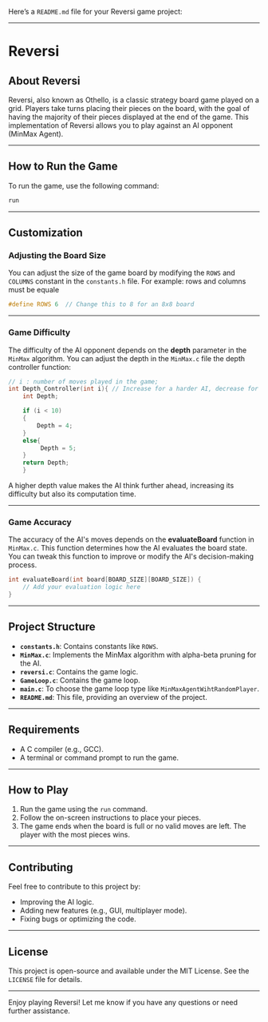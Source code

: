 Here’s a `README.md` file for your Reversi game project:

---

# Reversi

## About Reversi
Reversi, also known as Othello, is a classic strategy board game played on a grid. Players take turns placing their pieces on the board, with the goal of having the majority of their pieces displayed at the end of the game. This implementation of Reversi allows you to play against an AI opponent (MinMax Agent).

---

## How to Run the Game

To run the game, use the following command:

```cmd
run
```

---

## Customization

### Adjusting the Board Size
You can adjust the size of the game board by modifying the `ROWS` and `COLUMNS` constant in the `constants.h` file. For example:
rows and columns must be equale
```c
#define ROWS 6  // Change this to 8 for an 8x8 board
```

---

### Game Difficulty
The difficulty of the AI opponent depends on the **depth** parameter in the `MinMax` algorithm. You can adjust the depth in the `MinMax.c` file the depth controller function:

```c
// i : number of moves played in the game;
int Depth_Controller(int i){ // Increase for a harder AI, decrease for an easier AI
    int Depth;

    if (i < 10)
    {
        Depth = 4;
    }
    else{
         Depth = 5;
    }
    return Depth;
    }  
```

A higher depth value makes the AI think further ahead, increasing its difficulty but also its computation time.

---

### Game Accuracy
The accuracy of the AI's moves depends on the **evaluateBoard** function in `MinMax.c`. This function determines how the AI evaluates the board state. You can tweak this function to improve or modify the AI's decision-making process.

```c
int evaluateBoard(int board[BOARD_SIZE][BOARD_SIZE]) {
    // Add your evaluation logic here
}
```

---

## Project Structure

- **`constants.h`**: Contains constants like `ROWS`.
- **`MinMax.c`**: Implements the MinMax algorithm with alpha-beta pruning for the AI.
- **`reversi.c`**: Contains the game logic.
- **`GameLoop.c`**: Contains the game loop.
- **`main.c`**: To choose the game loop type like `MinMaxAgentWihtRandomPlayer`.
- **`README.md`**: This file, providing an overview of the project.

---

## Requirements

- A C compiler (e.g., GCC).
- A terminal or command prompt to run the game.

---

## How to Play

1. Run the game using the `run` command.
2. Follow the on-screen instructions to place your pieces.
3. The game ends when the board is full or no valid moves are left. The player with the most pieces wins.

---

## Contributing

Feel free to contribute to this project by:
- Improving the AI logic.
- Adding new features (e.g., GUI, multiplayer mode).
- Fixing bugs or optimizing the code.

---

## License

This project is open-source and available under the MIT License. See the `LICENSE` file for details.

---

Enjoy playing Reversi! Let me know if you have any questions or need further assistance.